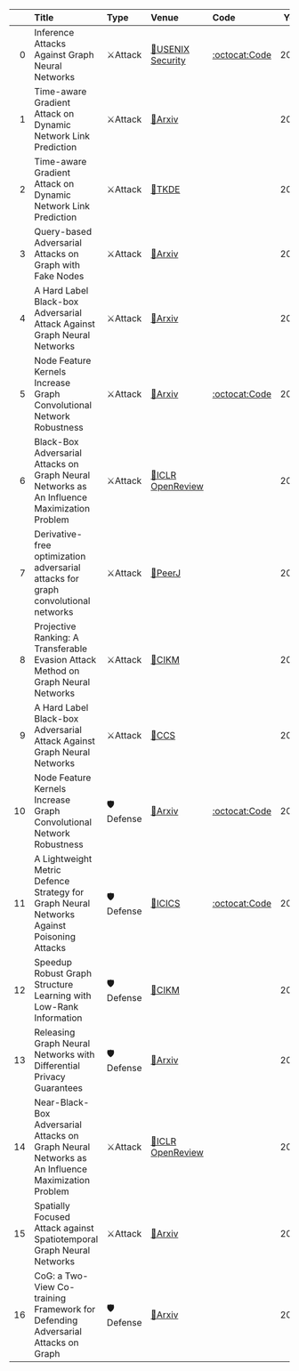 |    | Title                                                                                            | Type     | Venue                                                                             | Code                                                                 |   Year | State   | Date       |
|---:|:-------------------------------------------------------------------------------------------------|:---------|:----------------------------------------------------------------------------------|:---------------------------------------------------------------------|-------:|:--------|:-----------|
|  0 | Inference Attacks Against Graph Neural Networks                                                  | ⚔Attack  | [📝USENIX Security](https://arxiv.org/abs/2110.02631)                             | [:octocat:Code](https://github.com/Zhangzhk0819/GNN-Embedding-Leaks) |   2021 | Added   | 2021-10-07 |
|  1 | Time-aware Gradient Attack on Dynamic Network Link Prediction                                    | ⚔Attack  | [📝Arxiv](https://arxiv.org/abs/1911.10561)                                       |                                                                      |   2019 | Removed | 2021-09-29 |
|  2 | Time-aware Gradient Attack on Dynamic Network Link Prediction                                    | ⚔Attack  | [📝TKDE](https://ieeexplore.ieee.org/abstract/document/9531428)                   |                                                                      |   2021 | Added   | 2021-09-29 |
|  3 | Query-based Adversarial Attacks on Graph with Fake Nodes                                         | ⚔Attack  | [📝Arxiv](https://arxiv.org/abs/2109.13069)                                       |                                                                      |   2021 | Added   | 2021-09-29 |
|  4 | A Hard Label Black-box Adversarial Attack Against Graph Neural Networks                          | ⚔Attack  | [📝Arxiv](https://arxiv.org/abs/2108.09513)                                       |                                                                      |   2021 | Removed | 2021-09-25 |
|  5 | Node Feature Kernels Increase Graph Convolutional Network Robustness                             | ⚔Attack  | [📝Arxiv](https://arxiv.org/abs/2109.01785)                                       | [:octocat:Code](https://github.com/ChangminWu/RobustGCN)             |   2021 | Removed | 2021-09-25 |
|  6 | Black-Box Adversarial Attacks on Graph Neural Networks as An Influence Maximization Problem      | ⚔Attack  | [📝ICLR OpenReview](https://openreview.net/forum?id=sbyjwhxxT8K)                  |                                                                      |   2020 | Removed | 2021-09-25 |
|  7 | Derivative-free optimization adversarial attacks for graph convolutional networks                | ⚔Attack  | [📝PeerJ](https://peerj.com/articles/cs-693)                                      |                                                                      |   2021 | Added   | 2021-09-25 |
|  8 | Projective Ranking: A Transferable Evasion Attack Method on Graph Neural Networks                | ⚔Attack  | [📝CIKM](https://shiruipan.github.io/publication/cikm-21-zhang/cikm-21-zhang.pdf) |                                                                      |   2021 | Added   | 2021-09-25 |
|  9 | A Hard Label Black-box Adversarial Attack Against Graph Neural Networks                          | ⚔Attack  | [📝CCS](https://arxiv.org/abs/2108.09513)                                         |                                                                      |   2021 | Added   | 2021-09-25 |
| 10 | Node Feature Kernels Increase Graph Convolutional Network Robustness                             | 🛡Defense | [📝Arxiv](https://arxiv.org/abs/2109.01785)                                       | [:octocat:Code](https://github.com/ChangminWu/RobustGCN)             |   2021 | Added   | 2021-09-25 |
| 11 | A Lightweight Metric Defence Strategy for Graph Neural Networks Against Poisoning Attacks        | 🛡Defense | [📝ICICS](https://link.springer.com/chapter/10.1007/978-3-030-88052-1_4)          | [:octocat:Code](https://github.com/lizi-learner/MD-GNN)              |   2021 | Added   | 2021-09-25 |
| 12 | Speedup Robust Graph Structure Learning with Low-Rank Information                                | 🛡Defense | [📝CIKM](http://xiangliyao.cn/papers/cikm21-hui.pdf)                              |                                                                      |   2021 | Added   | 2021-09-25 |
| 13 | Releasing Graph Neural Networks with Differential Privacy Guarantees                             | 🛡Defense | [📝Arxiv](https://arxiv.org/abs/2109.08907)                                       |                                                                      |   2021 | Added   | 2021-09-25 |
| 14 | Near-Black-Box Adversarial Attacks on Graph Neural Networks as An Influence Maximization Problem | ⚔Attack  | [📝ICLR OpenReview](https://openreview.net/forum?id=sbyjwhxxT8K)                  |                                                                      |   2020 | Added   | 2021-09-25 |
| 15 | Spatially Focused Attack against Spatiotemporal Graph Neural Networks                            | ⚔Attack  | [📝Arxiv](https://arxiv.org/abs/2109.04608)                                       |                                                                      |   2021 | Added   | 2021-09-14 |
| 16 | CoG: a Two-View Co-training Framework for Defending Adversarial Attacks on Graph                 | 🛡Defense | [📝Arxiv](https://arxiv.org/abs/2109.05558)                                       |                                                                      |   2021 | Added   | 2021-09-14 |